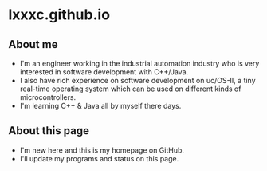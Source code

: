 # lxxxc.github.io
## About me
- I'm an engineer working in the industrial automation industry who is very interested in software development with C++/Java. 
- I also have rich experience on software development on uc/OS-Ⅱ, a tiny real-time operating system which can be used on different kinds of microcontrollers.
- I'm learning C++ & Java all by myself there days.

## About this page
- I'm new here and this is my homepage on GitHub.
- I'll update my programs and status on this page.
